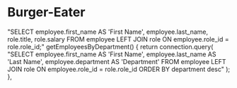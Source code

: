 # Burger-Eater


"SELECT employee.first_name AS 'First Name', employee.last_name, role.title, role.salary FROM employee LEFT JOIN role ON employee.role_id = role.role_id;"
getEmployeesByDepartment() {
    return connection.query(
      "SELECT employee.first_name AS 'First Name', employee.last_name AS 'Last Name', employee.department AS 'Department' FROM employee LEFT JOIN role ON employee.role_id = role.role_id ORDER BY department desc"
    );
  },